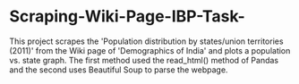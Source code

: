 # Scraping-Wiki-Page-IBP-Task-

This project scrapes the 'Population distribution by states/union territories (2011)' from the Wiki page of 'Demographics of India' and plots a population vs. state graph.
The first method used the read_html() method of Pandas and the second uses Beautiful Soup to parse the webpage.
